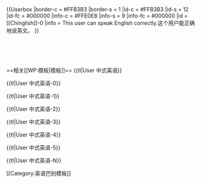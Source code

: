 {{Userbox
  |border-c = #FFB3B3
  |border-s = 1
  |id-c     = #FFB3B3
  |id-s     = 12
  |id-fc    = #000000
  |info-c   = #FFE0E8
  |info-s   = 9
  |info-fc  = #000000
  |id       = [[Chinglish]]-0
  |info     = This user can speak English correctly.这个用户能正确地说英文。
}}<noinclude><br/><br/><br/><br/><br/><br/>
==相关[[WP:模板|模板]]==
{{tl|User 中式英语}}

{{tl|User 中式英语-0}}

{{tl|User 中式英语-1}}

{{tl|User 中式英语-2}}

{{tl|User 中式英语-3}}

{{tl|User 中式英语-4}}

{{tl|User 中式英语-5}}

{{tl|User 中式英语-N}}

[[Category:英语巴别模板]]</noinclude>
